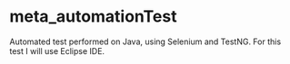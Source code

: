 # meta_automationTest
Automated test performed on Java, using Selenium and TestNG. For this test I will use Eclipse IDE.
